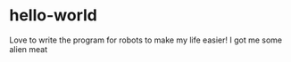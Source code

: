 # hello-world

Love to write the program for robots to make my life easier!
I got me some alien meat
